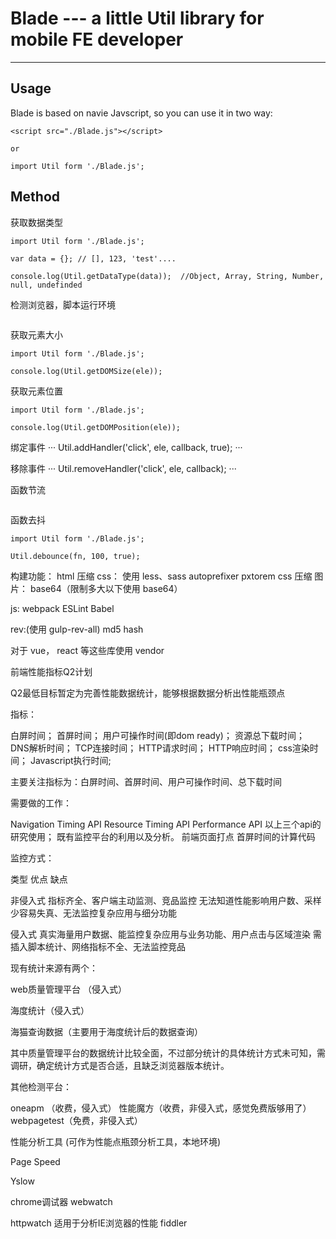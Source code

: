 # Blade --- a little Util library for mobile FE developer

---

## Usage
Blade is based on navie Javscript, so you can use it in two way:
```
<script src="./Blade.js"></script>

or

import Util form './Blade.js';
```

## Method
获取数据类型
```
import Util form './Blade.js';

var data = {}; // [], 123, 'test'....

console.log(Util.getDataType(data));  //Object, Array, String, Number, null, undefinded
```
检测浏览器，脚本运行环境
```

```
获取元素大小
```
import Util form './Blade.js';

console.log(Util.getDOMSize(ele));
```
获取元素位置
```
import Util form './Blade.js';

console.log(Util.getDOMPosition(ele));
```

绑定事件
···
Util.addHandler('click', ele, callback, true);
···

移除事件
···
Util.removeHandler('click', ele, callback);
···

函数节流
```

```
函数去抖
```
import Util form './Blade.js';

Util.debounce(fn, 100, true);
```




构建功能：
html 压缩
css：
使用 less、sass
autoprefixer
pxtorem
css 压缩
图片：
base64（限制多大以下使用 base64）

js:
webpack
ESLint
Babel

rev:(使用 gulp-rev-all)
md5 hash


对于 vue， react 等这些库使用 vendor


前端性能指标Q2计划

Q2最低目标暂定为完善性能数据统计，能够根据数据分析出性能瓶颈点

指标：


白屏时间；
首屏时间；
用户可操作时间(即dom ready)；
资源总下载时间；
DNS解析时间；
TCP连接时间；
HTTP请求时间；
HTTP响应时间；
css渲染时间；
Javascript执行时间;


主要关注指标为：白屏时间、首屏时间、用户可操作时间、总下载时间

需要做的工作：



Navigation Timing API
Resource Timing API
Performance API
以上三个api的研究使用；
既有监控平台的利用以及分析。
前端页面打点
首屏时间的计算代码


监控方式：




类型
优点
缺点




非侵入式
指标齐全、客户端主动监测、竞品监控
无法知道性能影响用户数、采样少容易失真、无法监控复杂应用与细分功能


侵入式
真实海量用户数据、能监控复杂应用与业务功能、用户点击与区域渲染
需插入脚本统计、网络指标不全、无法监控竞品




现有统计来源有两个：



web质量管理平台 （侵入式）

海度统计（侵入式）

海猫查询数据（主要用于海度统计后的数据查询）


其中质量管理平台的数据统计比较全面，不过部分统计的具体统计方式未可知，需调研，确定统计方式是否合适，且缺乏浏览器版本统计。


其他检测平台：


 oneapm （收费，侵入式）
 性能魔方（收费，非侵入式，感觉免费版够用了）
 webpagetest（免费，非侵入式）



性能分析工具 (可作为性能点瓶颈分析工具，本地环境)


 Page Speed

 Yslow

 chrome调试器
 webwatch

 httpwatch 适用于分析IE浏览器的性能
 fiddler


